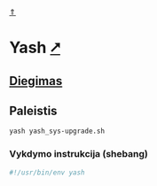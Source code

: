 [&uArr;](./readme.md)

# Yash [&#x2B67;](https://magicant.github.io/yash/)

## [Diegimas](../install/yash_readme.md)

## Paleistis

```bash
yash yash_sys-upgrade.sh
```

### Vykdymo instrukcija (shebang)

```bash
#!/usr/bin/env yash
```

